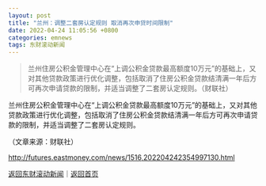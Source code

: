 ```yaml
---
layout: post
title: "兰州：调整二套房认定规则 取消再次申贷时间限制"
date: 2022-04-24 11:05:56 +0800
categories: emnews
tags: 东财滚动新闻
---
```

> 兰州住房公积金管理中心在“上调公积金贷款最高额度10万元”的基础上，又对其他贷款政策进行优化调整，包括取消了住房公积金贷款结清满一年后方可再次申请贷款的限制，并适当调整了二套房认定规则。（财联社）

<p>兰州住房公积金管理中心在“上调公积金贷款最高额度10万元”的基础上，又对其他贷款政策进行优化调整，包括取消了住房公积金贷款结清满一年后方可再次申请贷款的限制，并适当调整了二套房认定规则。</p><p class="em_media">（文章来源：财联社）</p>

<http://futures.eastmoney.com/news/1516,202204242354997130.html>

[返回东财滚动新闻](//finews.withounder.com/emnews/)｜[返回首页](//finews.withounder.com/)